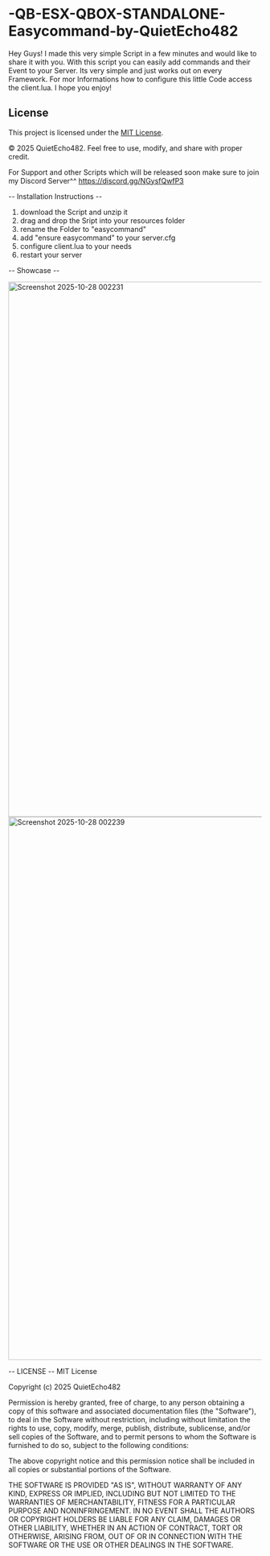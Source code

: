 # -QB-ESX-QBOX-STANDALONE-Easycommand-by-QuietEcho482
Hey Guys! I made this very simple Script in a few minutes and would like to share it with you. With this script you can easily add commands and their Event to your Server. Its very simple and just works out on every Framework. For mor Informations how to configure this little Code access the client.lua. I hope you enjoy!

## License
This project is licensed under the [MIT License](LICENSE).

© 2025 QuietEcho482. Feel free to use, modify, and share with proper credit.

For Support and other Scripts which will be released soon make sure to join my Discord Server^^ https://discord.gg/NGysfQwfP3

-- Installation Instructions --
1. download the Script and unzip it
2. drag and drop the Sript into your resources folder
3. rename the Folder to "easycommand"
4. add "ensure easycommand" to your server.cfg
5. configure client.lua to your needs
6. restart your server

-- Showcase --


<img width="1260" height="1063" alt="Screenshot 2025-10-28 002231" src="https://github.com/user-attachments/assets/ae6f7d96-c53b-4daa-b82a-cf542d7022e7" />
<img width="1266" height="1079" alt="Screenshot 2025-10-28 002239" src="https://github.com/user-attachments/assets/ae5946fb-0af9-4e4a-9657-f1ae3d87baf5" />

-- LICENSE --
MIT License

Copyright (c) 2025 QuietEcho482

Permission is hereby granted, free of charge, to any person obtaining a copy
of this software and associated documentation files (the "Software"), to deal
in the Software without restriction, including without limitation the rights
to use, copy, modify, merge, publish, distribute, sublicense, and/or sell
copies of the Software, and to permit persons to whom the Software is
furnished to do so, subject to the following conditions:

The above copyright notice and this permission notice shall be included in all
copies or substantial portions of the Software.

THE SOFTWARE IS PROVIDED "AS IS", WITHOUT WARRANTY OF ANY KIND, EXPRESS OR
IMPLIED, INCLUDING BUT NOT LIMITED TO THE WARRANTIES OF MERCHANTABILITY,
FITNESS FOR A PARTICULAR PURPOSE AND NONINFRINGEMENT. IN NO EVENT SHALL THE
AUTHORS OR COPYRIGHT HOLDERS BE LIABLE FOR ANY CLAIM, DAMAGES OR OTHER
LIABILITY, WHETHER IN AN ACTION OF CONTRACT, TORT OR OTHERWISE, ARISING FROM,
OUT OF OR IN CONNECTION WITH THE SOFTWARE OR THE USE OR OTHER DEALINGS IN THE
SOFTWARE.
